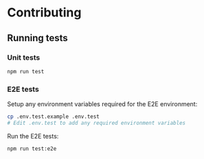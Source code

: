 # Contributing

## Running tests

### Unit tests

```sh
npm run test
```

### E2E tests

Setup any environment variables required for the E2E environment:

```sh
cp .env.test.example .env.test
# Edit .env.test to add any required environment variables
```

Run the E2E tests:

```sh
npm run test:e2e
```
